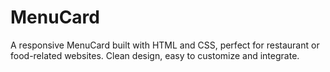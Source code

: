 # MenuCard
A responsive MenuCard built with HTML and CSS, perfect for restaurant or food-related websites. Clean design, easy to customize and integrate.
